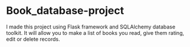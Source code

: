 # Book_database-project
I made this project using Flask framework and SQLAlchemy database toolkit. It will allow you to make a list of books you read, give them rating, edit or delete records.

